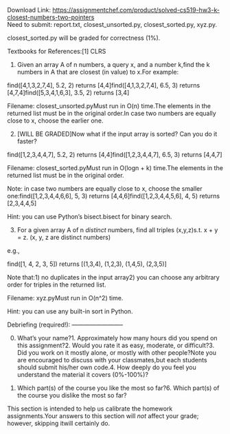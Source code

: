 Download Link: https://assignmentchef.com/product/solved-cs519-hw3-k-closest-numbers-two-pointers
<br>
Need to submit: report.txt, closest_unsorted.py, closest_sorted.py, xyz.py.

closest_sorted.py will be graded for correctness (1%).

Textbooks for References:[1] CLRS

1. Given an array A of n numbers, a query x, and a number k,find the k numbers in A that are closest (in value) to x.For example:

find([4,1,3,2,7,4], 5.2, 2) returns [4,4]find([4,1,3,2,7,4], 6.5, 3) returns [4,7,4]find([5,3,4,1,6,3], 3.5, 2) returns [3,4]

Filename: closest_unsorted.pyMust run in O(n) time.The elements in the returned list must be in the original order.In case two numbers are equally close to x, choose the earlier one.

2. [WILL BE GRADED]Now what if the input array is sorted? Can you do it faster?

find([1,2,3,4,4,7], 5.2, 2) returns [4,4]find([1,2,3,4,4,7], 6.5, 3) returns [4,4,7]

Filename: closest_sorted.pyMust run in O(logn + k) time.The elements in the returned list must be in the original order.

Note: in case two numbers are equally close to x, choose the smaller one:find([1,2,3,4,4,6,6], 5, 3) returns [4,4,6]find([1,2,3,4,4,5,6], 4, 5) returns [2,3,4,4,5]

Hint: you can use Python’s bisect.bisect for binary search.

3. For a given array A of n *distinct* numbers, find all triples (x,y,z)s.t. x + y = z. (x, y, z are distinct numbers)

e.g.,

find([1, 4, 2, 3, 5]) returns [(1,3,4), (1,2,3), (1,4,5), (2,3,5)]

Note that:1) no duplicates in the input array2) you can choose any arbitrary order for triples in the returned list.

Filename: xyz.pyMust run in O(n^2) time.

Hint: you can use any built-in sort in Python.

Debriefing (required!): ————————–

0. What’s your name?1. Approximately how many hours did you spend on this assignment?2. Would you rate it as easy, moderate, or difficult?3. Did you work on it mostly alone, or mostly with other people?Note you are encouraged to discuss with your classmates,but each students should submit his/her own code.4. How deeply do you feel you understand the material it covers (0%-100%)?

5. Which part(s) of the course you like the most so far?6. Which part(s) of the course you dislike the most so far?

This section is intended to help us calibrate the homework assignments.Your answers to this section will *not* affect your grade; however, skipping itwill certainly do.


